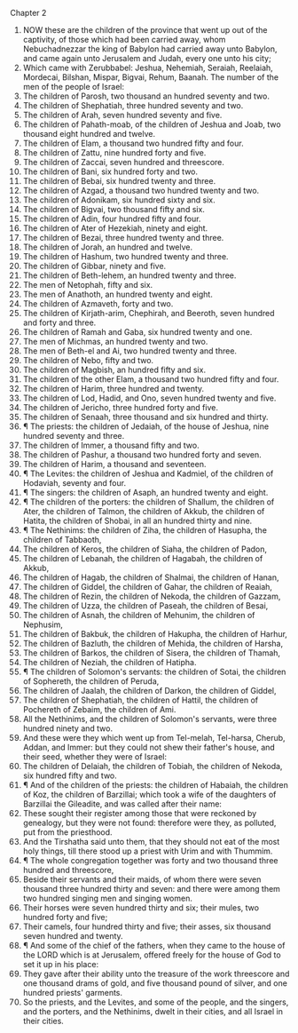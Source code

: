 

Chapter 2

1. NOW these are the children of the province that went up out of the captivity, of those which had been carried away, whom Nebuchadnezzar the king of Babylon had carried away unto Babylon, and came again unto Jerusalem and Judah, every one unto his city;
2. Which came with Zerubbabel: Jeshua, Nehemiah, Seraiah, Reelaiah, Mordecai, Bilshan, Mispar, Bigvai, Rehum, Baanah.  The number of the men of the people of Israel:
3. The children of Parosh, two thousand an hundred seventy and two.
4. The children of Shephatiah, three hundred seventy and two.
5. The children of Arah, seven hundred seventy and five.
6. The children of Pahath-moab, of the children of Jeshua and Joab, two thousand eight hundred and twelve.
7. The children of Elam, a thousand two hundred fifty and four.
8. The children of Zattu, nine hundred forty and five.
9. The children of Zaccai, seven hundred and threescore.
10. The children of Bani, six hundred forty and two.
11. The children of Bebai, six hundred twenty and three.
12. The children of Azgad, a thousand two hundred twenty and two.
13. The children of Adonikam, six hundred sixty and six.
14. The children of Bigvai, two thousand fifty and six.
15. The children of Adin, four hundred fifty and four.
16. The children of Ater of Hezekiah, ninety and eight.
17. The children of Bezai, three hundred twenty and three.
18. The children of Jorah, an hundred and twelve.
19. The children of Hashum, two hundred twenty and three.
20. The children of Gibbar, ninety and five.
21. The children of Beth-lehem, an hundred twenty and three.
22. The men of Netophah, fifty and six.
23. The men of Anathoth, an hundred twenty and eight.
24. The children of Azmaveth, forty and two.
25. The children of Kirjath-arim, Chephirah, and Beeroth, seven hundred and forty and three.
26. The children of Ramah and Gaba, six hundred twenty and one.
27. The men of Michmas, an hundred twenty and two.
28. The men of Beth-el and Ai, two hundred twenty and three.
29. The children of Nebo, fifty and two.
30. The children of Magbish, an hundred fifty and six.
31. The children of the other Elam, a thousand two hundred fifty and four.
32. The children of Harim, three hundred and twenty.
33. The children of Lod, Hadid, and Ono, seven hundred twenty and five.
34. The children of Jericho, three hundred forty and five.
35. The children of Senaah, three thousand and six hundred and thirty.
36. ¶ The priests: the children of Jedaiah, of the house of Jeshua, nine hundred seventy and three.
37. The children of Immer, a thousand fifty and two.
38. The children of Pashur, a thousand two hundred forty and seven.
39. The children of Harim, a thousand and seventeen.
40. ¶ The Levites: the children of Jeshua and Kadmiel, of the children of Hodaviah, seventy and four.
41. ¶ The singers: the children of Asaph, an hundred twenty and eight.
42. ¶ The children of the porters: the children of Shallum, the children of Ater, the children of Talmon, the children of Akkub, the children of Hatita, the children of Shobai, in all an hundred thirty and nine.
43. ¶ The Nethinims: the children of Ziha, the children of Hasupha, the children of Tabbaoth,
44. The children of Keros, the children of Siaha, the children of Padon,
45. The children of Lebanah, the children of Hagabah, the children of Akkub,
46. The children of Hagab, the children of Shalmai, the children of Hanan,
47. The children of Giddel, the children of Gahar, the children of Reaiah,
48. The children of Rezin, the children of Nekoda, the children of Gazzam,
49. The children of Uzza, the children of Paseah, the children of Besai,
50. The children of Asnah, the children of Mehunim, the children of Nephusim,
51. The children of Bakbuk, the children of Hakupha, the children of Harhur,
52. The children of Bazluth, the children of Mehida, the children of Harsha,
53. The children of Barkos, the children of Sisera, the children of Thamah,
54. The children of Neziah, the children of Hatipha.
55. ¶ The children of Solomon's servants: the children of Sotai, the children of Sophereth, the children of Peruda,
56. The children of Jaalah, the children of Darkon, the children of Giddel,
57. The children of Shephatiah, the children of Hattil, the children of Pochereth of Zebaim, the children of Ami.
58. All the Nethinims, and the children of Solomon's servants, were three hundred ninety and two.
59. And these were they which went up from Tel-melah, Tel-harsa, Cherub, Addan, and Immer: but they could not shew their father's house, and their seed, whether they were of Israel:
60. The children of Delaiah, the children of Tobiah, the children of Nekoda, six hundred fifty and two.
61. ¶ And of the children of the priests: the children of Habaiah, the children of Koz, the children of Barzillai; which took a wife of the daughters of Barzillai the Gileadite, and was called after their name:
62. These sought their register among those that were reckoned by genealogy, but they were not found: therefore were they, as polluted, put from the priesthood.
63. And the Tirshatha said unto them, that they should not eat of the most holy things, till there stood up a priest with Urim and with Thummim.
64. ¶ The whole congregation together was forty and two thousand three hundred and threescore,
65. Beside their servants and their maids, of whom there were seven thousand three hundred thirty and seven: and there were among them two hundred singing men and singing women.
66. Their horses were seven hundred thirty and six; their mules, two hundred forty and five;
67. Their camels, four hundred thirty and five; their asses, six thousand seven hundred and twenty.
68. ¶ And some of the chief of the fathers, when they came to the house of the LORD which is at Jerusalem, offered freely for the house of God to set it up in his place:
69. They gave after their ability unto the treasure of the work threescore and one thousand drams of gold, and five thousand pound of silver, and one hundred priests' garments.
70. So the priests, and the Levites, and some of the people, and the singers, and the porters, and the Nethinims, dwelt in their cities, and all Israel in their cities.
